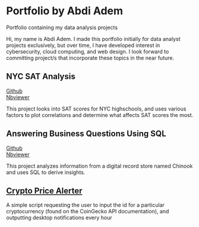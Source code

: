 # Portfolio by Abdi Adem
Portfolio containing my data analysis projects

Hi, my name is Abdi Adem. I made this portfolio initially for data analyst projects exclusively, but over time, I have developed interest in cybersecurity, cloud computing, and web design. I look forward to committing project/s that incorporate these topics in the near future. 

## NYC SAT Analysis

[Github](https://github.com/ademabdi/DataAnalystPortfolio/blob/main/BestNYCBoroughforHighSchools.ipynb)<br>
[Nbviewer](https://nbviewer.jupyter.org/github/ademabdi/DataAnalystPortfolio/blob/main/BestNYCBoroughforHighSchools.ipynb)

This project looks into SAT scores for NYC highschools, and uses various factors to plot correlations and determine what affects SAT scores the most.

## Answering Business Questions Using SQL

[Github](https://github.com/ademabdi/DataAnalystPortfolio/blob/main/AnsweringBusinessQuestionsUsingSQL.ipynb)<br>
[Nbviewer](https://nbviewer.jupyter.org/github/ademabdi/DataAnalystPortfolio/blob/main/AnsweringBusinessQuestionsUsingSQL.ipynb)

This project analyzes information from a digital record store named Chinook and uses SQL to derive insights.

## [Crypto Price Alerter](https://github.com/ademabdi/Crypto-Price-Alerter)<br>

A simple script requesting the user to input the id for a particular cryptocurrency (found on the CoinGecko API documentation), and outputting desktop notifications every hour 
